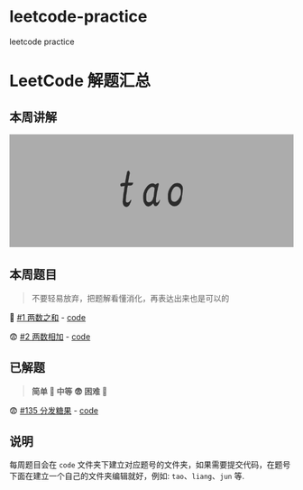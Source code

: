 # leetcode-practice
leetcode practice

# LeetCode 解题汇总

## 本周讲解

<img src="https://github.com/OnlyFlyer/leetcode-practice/blob/master/images/tao.png?raw=true" height="200" />

## 本周题目

> 不要轻易放弃，把题解看懂消化，再表达出来也是可以的

🤔 [#1 两数之和](https://leetcode-cn.com/problems/two-sum/) - [code](./code/1)

😨 [#2 两数相加](https://leetcode-cn.com/problems/add-two-numbers/) - [code](./code/2)

## 已解题

> **简单 🤔 中等 😨 困难 🥶**

😨 [#135 分发糖果](https://leetcode-cn.com/problems/candy/) - [code](./code/135)

## 说明

每周题目会在 `code` 文件夹下建立对应题号的文件夹，如果需要提交代码，在题号下面在建立一个自己的文件夹编辑就好，例如: `tao`、`liang`、`jun` 等.
